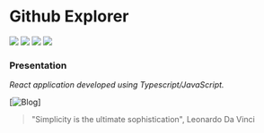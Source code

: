 <h1>Github Explorer</h1>

![](https://via.placeholder.com/55/ead41c/000000?text=JS)
![](https://via.placeholder.com/55/0076c6/fff?text=TS)
![](https://via.placeholder.com/55/00a4d6/fff?text=CSS)
![](https://via.placeholder.com/55/f25320/fff?text=HTML)

### Presentation

<p>
  <i>React application developed using Typescript/JavaScript.</i>
  <br>
</p>

[![Blog](https://github.com/wallaceb-dev/github-explorer/blob/master/demo.gif?raw=true)]

> "Simplicity is the ultimate sophistication", Leonardo Da Vinci
